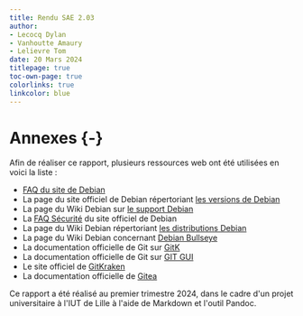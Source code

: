 ```yaml
---
title: Rendu SAE 2.03
author: 
- Lecocq Dylan
- Vanhoutte Amaury
- Lelievre Tom
date: 20 Mars 2024
titlepage: true
toc-own-page: true
colorlinks: true
linkcolor: blue
---
```

# Annexes {-}

Afin de réaliser ce rapport, plusieurs ressources web ont été utilisées en voici la liste :  

- [FAQ du site de Debian](https://www.debian.org/doc/manuals/debian-faq/basic-defs.en.html#pronunciation)  
- La page du site officiel de Debian répertoriant [les versions de Debian](https://www.debian.org/releases/index.fr.html)  
- La page du Wiki Debian sur [le support Debian](https://wiki.debian.org/LTS/Extended)  
- La [FAQ Sécurité](https://www.debian.org/security/faq#lifespan) du site officiel de Debian  
- La page du Wiki Debian répertoriant [les distributions Debian](https://wiki.debian.org/fr/DebianReleases)  
- La page du Wiki Debian concernant [Debian Bullseye](https://wiki.debian.org/DebianBullseye?highlight=%28CategoryRelease%29#Architectures)  
- La documentation officielle de Git sur [GitK](https://git-scm.com/docs/gitk/)  
- La documentation officielle de Git sur [GIT GUI](https://git-scm.com/docs/git-gui/fr)  
- Le site officiel de [GitKraken](https://www.gitkraken.com)  
- La documentation officielle de [Gitea](https://docs.gitea.com/installation/install-from-binary)  

Ce rapport a été réalisé au premier trimestre 2024, dans le cadre d'un projet universitaire à l'IUT de Lille à l'aide de Markdown et l'outil Pandoc.